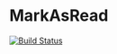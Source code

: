 # MarkAsRead

[![Build Status](https://travis-ci.org/gongshw/MarkAsRead.svg?branch=snapshot)](https://travis-ci.org/gongshw/MarkAsRead)